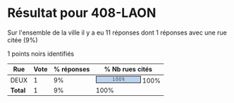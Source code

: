 # Résultat pour 408-LAON

Sur l'ensemble de la ville il y a eu 11 réponses dont 1 réponses avec une rue citée (9%)

1 points noirs identifiés

| Rue | Vote | % réponses | % Nb rues cités|
|-----|------|------------|----------------|
| DEUX | 1 | 9% | <img src="../../img/bar_100.gif" />&nbsp;100%|
| **Total** | 1 | 9% | 100%|
